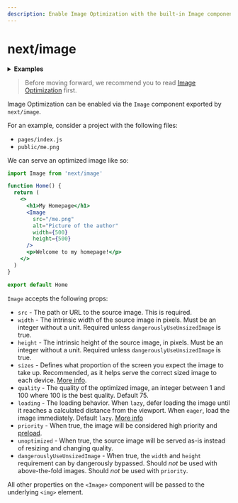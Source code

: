 ```yaml
---
description: Enable Image Optimization with the built-in Image component.
---
```


# next/image

<details>
  <summary><b>Examples</b></summary>
  <ul>
    <li><a href="https://github.com/vercel/next.js/tree/canary/examples/image-component">Image Component</a></li>
  </ul>
</details>

> Before moving forward, we recommend you to read [Image Optimization](/docs/basic-features/image-optimization.md) first.

Image Optimization can be enabled via the `Image` component exported by `next/image`.

For an example, consider a project with the following files:

- `pages/index.js`
- `public/me.png`

We can serve an optimized image like so:

```jsx
import Image from 'next/image'

function Home() {
  return (
    <>
      <h1>My Homepage</h1>
      <Image
        src="/me.png"
        alt="Picture of the author"
        width={500}
        height={500}
      />
      <p>Welcome to my homepage!</p>
    </>
  )
}

export default Home
```

`Image` accepts the following props:

- `src` - The path or URL to the source image. This is required.
- `width` - The intrinsic width of the source image in pixels. Must be an integer without a unit. Required unless `dangerouslyUseUnsizedImage` is true.
- `height` - The intrinsic height of the source image, in pixels. Must be an integer without a unit. Required unless `dangerouslyUseUnsizedImage` is true.
- `sizes` - Defines what proportion of the screen you expect the image to take up. Recommended, as it helps serve the correct sized image to each device. [More info](https://developer.mozilla.org/en-US/docs/Web/HTML/Element/img#attr-sizes).
- `quality` - The quality of the optimized image, an integer between 1 and 100 where 100 is the best quality. Default 75.
- `loading` - The loading behavior. When `lazy`, defer loading the image until it reaches a calculated distance from the viewport. When `eager`, load the image immediately. Default `lazy`. [More info](https://developer.mozilla.org/en-US/docs/Web/HTML/Element/img#attr-loading)
- `priority` - When true, the image will be considered high priority and [preload](https://web.dev/preload-responsive-images/).
- `unoptimized` - When true, the source image will be served as-is instead of resizing and changing quality.
- `dangerouslyUseUnsizedImage` - When true, the `width` and `height` requirement can by dangerously bypassed. Should _not_ be used with above-the-fold images. Should _not_ be used with `priority`.

All other properties on the `<Image>` component will be passed to the underlying `<img>` element.
